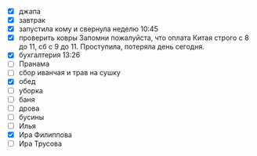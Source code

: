 - [x] джапа
- [x] завтрак
- [x] запустила кому и свернула неделю 10:45
- [x] проверить ковры
Запомни пожалуйста, что оплата Китая строго с 8 до 11, сб с 9 до 11. Проступила, потеряла день сегодня.
- [x] бухгалтерия 13:26
- [ ] Пранама
- [ ] сбор иванчая и трав на сушку
- [x] обед
- [ ] уборка
- [ ] баня
- [ ] дрова
- [ ] бусины
- [ ] Илья
- [x] Ира Филиппова
- [ ] Ира Трусова
